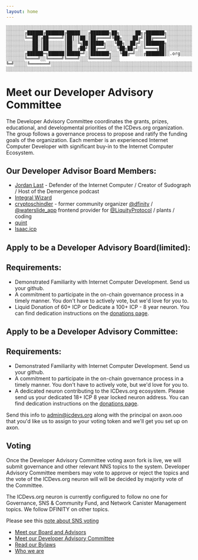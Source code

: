 ```yaml
---
layout: home
---
```


```text
░░░░░░░░░░░░░░░░░░░░░░░░░░░░░░░░░░░░░░░░░░░░░░░░░░░░░░░░░░░░░░░░░░░░░░░░░░░░░░░░░░░░░░░░░░░░░░░░░░░░░░░░░░░░░░░░░░░░░░░░░░░░░░░░░░░░░░░░░░░░░░░░░░░░░░░░░░░░░░░░░░░░░░
░░░░░░░╔██████╔███████╔█████░░░╔███████╗██╗░░░░░░██╗╔███████╗░░░░░░░░░░░░░░░░░░░░░░░░░░░░░░░░░░░░░░░░░░░░░░░░░░░░░░░░░░░░░░░░░░░░░░░░░░░░░░░░░░░░░░░░░░░░░░░░░░░░░░░░░
░░░░░░░╚══██░╔██═════╝║██║░║██░║██╔════╝╚██╗░░░░██╔╝║██╔════╝░░░░░░░░░░░░░░░░░░░░░░░░░░░░░░░░░░░░░░░░░░░░░░░░░░░░░░░░░░░░░░░░░░░░░░░░░░░░░░░░░░░░░░░░░░░░░░░░░░░░░░░░░
░░░░░░░░░░██░║██░░░░░░║██░░╚╗██║█████╗░░░╚██╗░░██╔╝░║███████╗░░░░░░░░░░░░░░░░░░░░░░░░░░░░░░░░░░░░░░░░░░░░░░░░░░░░░░░░░░░░░░░░░░░░░░░░░░░░░░░░░░░░░░░░░░░░░░░░░░░░░░░░░
░░░░░░░░░░██░║██░░░░░░║██░░╔██╝║██╔══╝░░░░╚██╗██╔╝░░╚════╗██║░░░░░░░░░░░░░░░░░░░░░░░░░░░░░░░░░░░░░░░░░░░░░░░░░░░░░░░░░░░░░░░░░░░░░░░░░░░░░░░░░░░░░░░░░░░░░░░░░░░░░░░░░
░░░░░░░╔██████═╗██████║█████═╝░║███████╗░░░╚██╔═╝░░░╔███████║░.org░░░░░░░░░░░░░░░░░░░░░░░░░░░░░░░░░░░░░░░░░░░░░░░░░░░░░░░░░░░░░░░░░░░░░░░░░░░░░░░░░░░░░░░░░░░░░░░░░░░░
░░░░░░░╚════╝░░╚═════╝╚════╝░░░╚═══════╝░░░ ╚═╝░░░░░╚═══════╝░░░░░░░░░░░░░░░░░░░░░░░░░░░░░░░░░░░░░░░░░░░░░░░░░░░░░░░░░░░░░░░░░░░░░░░░░░░░░░░░░░░░░░░░░░░░░░░░░░░░░░░░░
░░░░░░░░░░░░░░░░░░░░░░░░░░░░░░░░░░░░░░░░░░░░░░░░░░░░░░░░░░░░░░░░░░░░░░░░░░░░░░░░░░░░░░░░░░░░░░░░░░░░░░░░░░░░░░░░░░░░░░░░░░░░░░░░░░░░░░░░░░░░░░░░░░░░░░░░░░░░░░░░░░░░░░
```

# Meet our Developer Advisory Committee

The Developer Advisory Committee coordinates the grants, prizes, educational, and developmental priorities of the ICDevs.org organization.  The group follows a governance process to propose and ratify the funding goals of the organization.  Each member is an experienced Internet Computer Developer with significant buy-in to the Internet Computer Ecosystem.

## Our Developer Advisor Board Members:

* [Jordan Last](https://github.com/lastmjs) - Defender of the Internet Computer / Creator of Sudograph / Host of the Demergence podcast
* [Integral Wizard](https://twitter.com/integral_wizard)
* [cryptoschindler](https://twitter.com/cryptoschindler) - former community organizer [@dfinity](https://twitter.com/dfinity) / [@waterslide_app](https://twitter.com/waterslide_app) frontend provider for [@LiquityProtocol](https://twitter.com/LiquityProtocol) / plants / coding
* [quint](https://github.com/di-wu)
* [Isaac.icp](https://twitter.com/IsaacValadez55)

## Apply to be a Developer Advisory Board(limited):

## Requirements:

* Demonstrated Familiarity with Internet Computer Development. Send us your github.
* A commitment to participate in the on-chain governance process in a timely manner. You don't have to actively vote, but we'd love for you to.
* Liquid Donation of 60+ ICP or Dedicate a 100+ ICP - 8 year neuron.  You can find dedication instructions on the [donations page](/donations.html).


## Apply to be a Developer Advisory Committee:

## Requirements:

* Demonstrated Familiarity with Internet Computer Development. Send us your github.
* A commitment to participate in the on-chain governance process in a timely manner. You don't have to actively vote, but we'd love for you to.
* A dedicated neuron contributing to the ICDevs.org ecosystem. Please send us your dedicated 18+ ICP 8 year locked neuron address.  You can find dedication instructions on the [donations page](/donations.html).


Send this info to admin@icdevs.org along with the principal on axon.ooo that you'd like us to assign to your voting token and we'll get you set up on axon.

## Voting

Once the Developer Advisory Committee voting axon fork is live, we will submit governance and other relevant NNS topics to the system.  Developer Advisory Committee members may vote to approve or reject the topics and the vote of the ICDevs.org neuron will will be decided by majority vote of the Committee.

The ICDevs.org neuron is currently configured to follow no one for Governance, SNS & Community Fund, and Network Canister Management topics. We follow DFINITY on other topics.

Please see this [note about SNS voting](https://forum.dfinity.org/t/icdevs-votes-on-sns-and-nns-proposals/17073)


* [Meet our Board and Advisors](/board.html)
* [Meet our Developer Advisory Committee](/developer_advisory_committee.html)
* [Read our Bylaws](/bylaws.html)
* [Who we are](/who_we_are.html)


